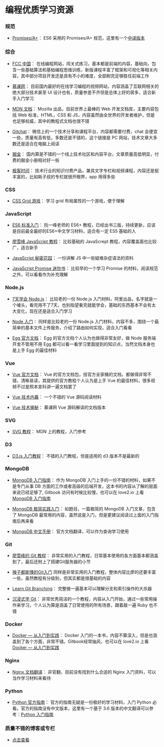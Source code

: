 # 编程优质学习资源

### 规范
- [Promises/A+](https://promisesaplus.com/)：
ES6 采用的 Promises/A+ 规范，这里有一个[中译版本](http://www.ituring.com.cn/article/66566)

### 综合
- [FCC 中国](https://www.freecodecamp.one/)：
在线编程网站，闯关式练习，基本都是前端的内容，基础向，包含一些基础算法和基础编程思维训练，新版课程丰富了框架和可视化等相关内容，其中部分项目开发还是具有不小的难度，全部刷完足够胜任前端工作

- [慕课网](https://www.imooc.com/)：
目前国内最好的在线学习编程的视频网站，内容涵盖了互联网相关的绝大部分技术甚至 UI 设计也有，质量参差不齐但是总体上好的居多，适合新手入门学习

- [MDN 文档](https://developer.mozilla.org/zh-CN/)：
Mozilla 出品，目前世界上最棒的 Web 开发文档库，主要内容包括 Web 标准，HTML，CSS 和 JS，内容虽然由全世界的开发者维护，但是也足够权威，其中的教程式文档也很不错

- [Gitchat](http://gitbook.cn/)：
微信上的一个技术分享和课程平台，内容都需要付费，chat 会便宜一些，质量有高有低，多数还是不错的，这个链接是 PC 网站，技术文章大多数还是适合在电脑上阅读

- [掘金](https://juejin.im/)：
国内算是不错的一个线上技术社区和内容平台，文章质量高低明显，付费的掘金小册相对好一些

- [极客时间](https://time.geekbang.org/)：
技术行业的知识付费产品，兼具文字专栏和视频课程，内容还是挺丰富的，比如耗子叔的专栏就很开眼界，app 用得多些

### CSS
- [CSS Grid 游戏](https://cssgridgarden.com/)：
学习 grid 布局属性的一个游戏，便于理解

### JavaScript
- [ES6 标准入门](http://es6.ruanyifeng.com/)：
阮一峰老师的 ES6+ 教程，已经出书三版，持续更新，应该是目前最全最好的ES6+中文学习材料，适合有一定 ES5 基础的人

- [廖雪峰 JavaScript 教程](https://www.liaoxuefeng.com/wiki/001434446689867b27157e896e74d51a89c25cc8b43bdb3000)：
比较基础的 JavaScrept 教程，内容覆盖面也比较广，适合新手

- [JavaScript 秘密花园](http://bonsaiden.github.io/JavaScript-Garden/zh/)：
一份讲解 JS 中一些疑难杂症语法的资料

- [JavaScript Promise 迷你书](http://liubin.org/promises-book/)：
比较早的一个学习 Promise 的材料，阅读规范之外，可以看看作为补充理解

### Node.js
- [7天学会 Node.js](https://www.lvtao.net/content/book/node.js.htm#1)：
比较老的一份 Node.js 入门材料，阿里出品，名字就是一个噱头，看完用不了7天，也别指望看完就能学会，基础的东西基本不会有太大变化，现在还是适合入门学习

- [Node 入门](https://www.nodebeginner.org/index-zh-cn.html)：
同样是比较老的一份 Node.js 入门材料，内容不多，围绕一个最简单的基本文件上传服务，介绍了路由如何实现，适合入门看看

- [Egg 官方文档](https://eggjs.app/)：
Egg 的官方文档个人认为也做得非常友好，做 Node 服务端开发不管用不用 Egg 都可以看一看学习里面提到的知识点，当然文档本身也是上手 Egg 的最佳材料

### Vue
- [Vue 官方文档](https://cn.vuejs.org/)：
Vue 的官方文档包，括官方全家桶的文档，都做得非常不错，清晰易读，其提供的官方教程个人认为是上手 Vue 的最佳材料，很多视频不过是照本宣科讲一遍文档罢了

- [Vue 技术内幕](http://hcysun.me/vue-design/)：
一个不错的 Vue 源码阅读材料

- [Vue 技术揭秘](https://ustbhuangyi.github.io/vue-analysis/)：
慕课网 Vue 源码解读的文档版本

### SVG
- [SVG 教程](https://developer.mozilla.org/en-US/docs/Web/SVG/Tutorial)：
MDN 上的教程，入门参考

### D3
- [D3.js 入门教程](http://wiki.jikexueyuan.com/project/d3wiki/)：
不错的入门教程，但是适用的 d3 版本不是最新的

### MongoDB
- [MongoDB 入门指南](https://jockchou.gitbooks.io/getting-started-with-mongodb/content/book/introduction.html)：
作为 MongoDB 入门上手的一份不错的材料，如果不是专门从事 DB 方面的工作或者高级的后端开发，这本书的内容从了解的层面来说已经足够了, Gitbook 访问有时候比较慢，也可以在 love2.io 上看 [MongoDB 入门指南](https://love2.io/@funkkiid/doc/Getting-Started-with-MongoDB)

- [MongoDB 极简实践入门](https://github.com/StevenSLXie/Tutorials-for-Web-Developers/blob/master/MongoDB%20%E6%9E%81%E7%AE%80%E5%AE%9E%E8%B7%B5%E5%85%A5%E9%97%A8.md)：
如题目，一篇极简的 MongoDB 入门文章，包含了 MongoDB 最常用的内容，虽然说是入门，但是更建议阅读过上面的入门指南后再来看

- [MongoDB 中文手册](http://www.mongoing.com/docs/)：
官方文档翻译，可以作为查询学习使用

### Git
- [廖雪峰的 Git 教程](https://www.liaoxuefeng.com/wiki/0013739516305929606dd18361248578c67b8067c8c017b000)：
非常实用的入门教程，日常基本使用的各方面基本都涵盖到了，最后还附上了搭建Git服务器的小节

- [猴子都能懂的Git入门](https://backlog.com/git-tutorial/cn/contents/)
同样是非常实用的入门教程，整体内容比廖的还要丰富一些，虽然教程有分级别，但其实都是很基础的内容

- [Learn Git Branching](https://learngitbranching.js.org/)：
完整做一遍基本可以理解分支和索引操作的大杀器

- [沉浸式学 Git](http://igit.linuxtoy.org/index.html)：
非常优秀简洁的一个教程，内容从入门开始，通过一些常用操作来学习，个人认为算是涵盖了日常使用的所有场景，跟着敲一遍 Ruby 也不错

### Docker
- [Docker — 从入门到实践](https://yeasy.gitbooks.io/docker_practice/content/)：
Docker 入门的一本书，内容不算深入，但是也涵盖到了各个方面，非常不错。Gitbook经常抽风，也可以在 love2.io 上看 [Docker — 从入门到实践](https://love2.io/@ayamefing/doc/docker_practice)

### Nginx
- [Nginx 文档翻译](https://docshome.gitbooks.io/nginx-docs/content/)：
非官翻，目前没有找到什么合适的 Nginx 入门资料，可以当作学习材料来看待

### Python
- [Python 官方指南](https://docs.python.org/3/tutorial/index.html)：
官方的指南无疑是一份极好的学习材料，入门 Python 必看。官方的指南没有中文版本，这里有一个基于 3.6 版本的中文翻译可以参考：[Python 入门指南](http://www.pythondoc.com/pythontutorial3/index.html)

### 质量不错的博客或专栏
- [点击查看](https://github.com/Samhanx/Program-Learning-Resources/blob/master/Remarked-Blogs.md)
